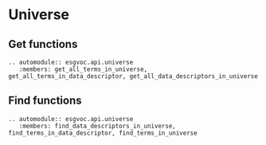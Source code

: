 # Universe

## Get functions
```{eval-rst}
.. automodule:: esgvoc.api.universe
   :members: get_all_terms_in_universe, get_all_terms_in_data_descriptor, get_all_data_descriptors_in_universe
```

## Find functions

```{eval-rst}
.. automodule:: esgvoc.api.universe
   :members: find_data_descriptors_in_universe, find_terms_in_data_descriptor, find_terms_in_universe
```

